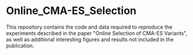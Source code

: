 # Online_CMA-ES_Selection

This repository contains the code and data required to reproduce the experiments described in the paper "Online Selection of CMA-ES Variants", as well as additional interesting figures and results not included in the publication.
